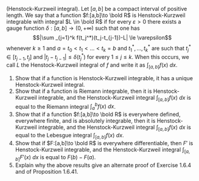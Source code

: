 (Henstock-Kurzweil integral). Let $[a,b]$ be a compact interval of positive length. We say that a function $f:[a,b]\to \bold R$ is Henstock-Kurzweil integrable with integral $L \in \bold R$ if for every $\varepsilon >0$ there exists a gauge function $\delta:[a,b]\to (0,+\infty)$ such that one has
$$|\sum _{j=1}^k f(t_j^*)(t_j-t_{j-1})-L| \le \varepsilon$$
whenever $k\ge 1$ and $a=t_0<t_1<\dots <t_k =b$ and $t_1^*,\dots,t_k^*$ are such that $t_j^* \in [t_{j-1},t_j]$ and $|t_j -t_{j-1}|\le \delta(t_j^*)$ for every $1\le j \le k$. When this occurs, we call $L$ the Henstock-Kurzweil integral of $f$ and write it as $\int _{[a,b]} f(x)\ dx$.
1. Show that if a function is Henstock-Kurzweil integrable, it has a unique Henstock-Kurzweil integral.
2. Show that if a function is Riemann integrable, then it is Henstock-Kurzweil integrable, and the Henstock-Kurzweil integral $\int _{[a,b]} f(x)\ dx$ is equal to the Riemann integral $\int _a^b f(x)\ dx$.
3. Show that if a function $f:[a,b]\to \bold R$ is everywhere defined, everywhere finite, and is absolutely integrable, then it is Henstock-Kurzweil integrable, and the Henstock-Kurzweil integral $\int _{[a,b]} f(x)\ dx$ is equal to the Lebesgue integral $\int _{[a,b]} f(x)\ dx$.
4. Show that if $F:[a,b]\to \bold R$ is everywhere differentiable, then $F'$ is Henstock-Kurzweil integrable, and the Henstock-Kurzweil integral $\int _{[a,b]} F'(x)\ dx$ is equal to $F(b)-F(a)$.
5. Explain why the above results give an alternate proof of Exercise 1.6.4 and of Proposition 1.6.41.